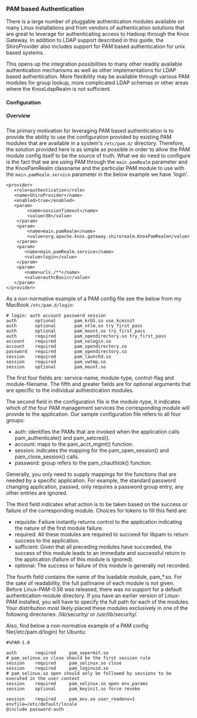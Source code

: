 <!--
   Licensed to the Apache Software Foundation (ASF) under one or more
   contributor license agreements.  See the NOTICE file distributed with
   this work for additional information regarding copyright ownership.
   The ASF licenses this file to You under the Apache License, Version 2.0
   (the "License"); you may not use this file except in compliance with
   the License.  You may obtain a copy of the License at

       https://www.apache.org/licenses/LICENSE-2.0

   Unless required by applicable law or agreed to in writing, software
   distributed under the License is distributed on an "AS IS" BASIS,
   WITHOUT WARRANTIES OR CONDITIONS OF ANY KIND, either express or implied.
   See the License for the specific language governing permissions and
   limitations under the License.
-->
<!---
   Licensed to the Apache Software Foundation (ASF) under one or more
   contributor license agreements.  See the NOTICE file distributed with
   this work for additional information regarding copyright ownership.
   The ASF licenses this file to You under the Apache License, Version 2.0
   (the "License"); you may not use this file except in compliance with
   the License.  You may obtain a copy of the License at

       https://www.apache.org/licenses/LICENSE-2.0

   Unless required by applicable law or agreed to in writing, software
   distributed under the License is distributed on an "AS IS" BASIS,
   WITHOUT WARRANTIES OR CONDITIONS OF ANY KIND, either express or implied.
   See the License for the specific language governing permissions and
   limitations under the License.
--->

### PAM based Authentication ###

There is a large number of pluggable authentication modules available on many Linux installations and from vendors of authentication solutions that are great to leverage for authenticating access to Hadoop through the Knox Gateway. In addition to LDAP support described in this guide, the ShiroProvider also includes support for PAM based authentication for unix based systems.

This opens up the integration possibilities to many other readily available authentication mechanisms as well as other implementations for LDAP based authentication. More flexibility may be available through various PAM modules for group lookup, more complicated LDAP schemas or other areas where the KnoxLdapRealm is not sufficient.

#### Configuration ####
##### Overview #####
The primary motivation for leveraging PAM based authentication is to provide the ability to use the configuration provided by existing PAM modules that are available in a system's `/etc/pam.d/` directory. Therefore, the solution provided here is as simple as possible in order to allow the PAM module config itself to be the source of truth. What we do need to configure is the fact that we are using PAM through the `main.pamRealm` parameter and the KnoxPamRealm classname and the particular PAM module to use with the `main.pamRealm.service` parameter in the below example we have 'login'.

    <provider> 
       <role>authentication</role> 
       <name>ShiroProvider</name> 
       <enabled>true</enabled> 
       <param> 
            <name>sessionTimeout</name> 
            <value>30</value>
        </param>                                              
        <param>
            <name>main.pamRealm</name> 
            <value>org.apache.knox.gateway.shirorealm.KnoxPamRealm</value>
        </param> 
        <param>                                                    
           <name>main.pamRealm.service</name> 
           <value>login</value> 
        </param>
        <param>                                                    
           <name>urls./**</name> 
           <value>authcBasic</value> 
       </param>
    </provider>
  

As a non-normative example of a PAM config file see the below from my MacBook `/etc/pam.d/login`:

    # login: auth account password session
    auth       optional       pam_krb5.so use_kcminit
    auth       optional       pam_ntlm.so try_first_pass
    auth       optional       pam_mount.so try_first_pass
    auth       required       pam_opendirectory.so try_first_pass
    account    required       pam_nologin.so
    account    required       pam_opendirectory.so
    password   required       pam_opendirectory.so
    session    required       pam_launchd.so
    session    required       pam_uwtmp.so
    session    optional       pam_mount.so

The first four fields are: service-name, module-type, control-flag and module-filename. The fifth and greater fields are for optional arguments that are specific to the individual authentication modules.

The second field in the configuration file is the module-type, it indicates which of the four PAM management services the corresponding module will provide to the application. Our sample configuration file refers to all four groups:

* auth: identifies the PAMs that are invoked when the application calls pam_authenticate() and pam_setcred().
* account: maps to the pam_acct_mgmt() function.
* session: indicates the mapping for the pam_open_session() and pam_close_session() calls.
* password: group refers to the pam_chauthtok() function.

Generally, you only need to supply mappings for the functions that are needed by a specific application. For example, the standard password changing application, passwd, only requires a password group entry; any other entries are ignored.

The third field indicates what action is to be taken based on the success or failure of the corresponding module. Choices for tokens to fill this field are:

* requisite: Failure instantly returns control to the application indicating the nature of the first module failure.
* required: All these modules are required to succeed for libpam to return success to the application.
* sufficient: Given that all preceding modules have succeeded, the success of this module leads to an immediate and successful return to the application (failure of this module is ignored).
* optional: The success or failure of this module is generally not recorded.

The fourth field contains the name of the loadable module, pam_*.so. For the sake of readability, the full pathname of each module is not given. Before Linux-PAM-0.56 was released, there was no support for a default authentication-module directory. If you have an earlier version of Linux-PAM installed, you will have to specify the full path for each of the modules. Your distribution most likely placed these modules exclusively in one of the following directories: /lib/security/ or /usr/lib/security/.

Also, find below a non-normative example of a PAM config file(/etc/pam.d/login) for Ubuntu:

    #%PAM-1.0
    
    auth       required     pam_sepermit.so
    # pam_selinux.so close should be the first session rule
    session    required     pam_selinux.so close
    session    required     pam_loginuid.so
    # pam_selinux.so open should only be followed by sessions to be executed in the user context
    session    required     pam_selinux.so open env_params
    session    optional     pam_keyinit.so force revoke
    
    session    required     pam_env.so user_readenv=1 envfile=/etc/default/locale
    @include password-auth
